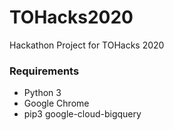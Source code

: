 # TOHacks2020
Hackathon Project for TOHacks 2020


### Requirements
- Python 3
- Google Chrome
- pip3 google-cloud-bigquery
